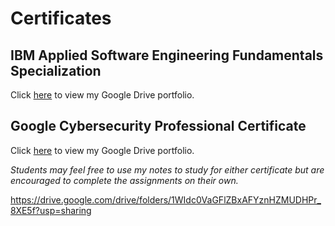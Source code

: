 
# Certificates

## IBM Applied Software Engineering Fundamentals Specialization
Click <a href="https://drive.google.com/drive/folders/142eGGTFFCw2tVyDQCPGU6nH35XTBMVwI?usp=sharing">here</a> to view my Google Drive portfolio.

## Google Cybersecurity Professional Certificate
Click <a href="https://drive.google.com/drive/folders/1WIdc0VaGFlZBxAFYznHZMUDHPr_8XE5f?usp=sharing">here</a> to view my Google Drive portfolio.

_Students may feel free to use my notes to study for either certificate but are encouraged to complete the assignments on their own._

https://drive.google.com/drive/folders/1WIdc0VaGFlZBxAFYznHZMUDHPr_8XE5f?usp=sharing
